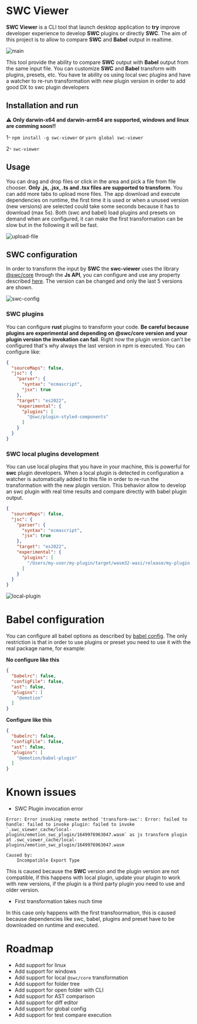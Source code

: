 # SWC Viewer

**SWC Viewer** is a CLI tool that launch desktop application to **try** improve developer experience to develop **SWC** plugins or directly **SWC**. The aim of this project is to allow to compare **SWC** and **Babel** output in realtime.

![main](./docs/images/main.png)

This tool provide the ability to compare **SWC** output with **Babel** output from the same input file. You can customize **SWC** and **Babel** transform with plugins, presets, etc. You have te ability os using local swc plugins and have a watcher to re-run transformation with new plugin version in order to add good DX to swc plugin developers

## Installation and run

:warning: **Only darwin-x64 and darwin-arm64 are supported, windows and linux are comming soon!!**

1- `npm install -g swc-viewer` or `yarn global swc-viewer`

2- `swc-viewer` 

## Usage

You can drag and drop files or click in the area and pick a file from file chooser. **Only .js, .jsx, .ts and .tsx files are supported to transform**. You can add more tabs to upload more files. The app download and execute dependencies on runtime, the first time it is used or when a unused version (new versions) are selected could take some seconds because it has to download (max 5s). Both (swc and babel) load plugins and presets on demand when are configured, it can make the first transformation can be slow but in the following it will be fast.

![upload-file](./docs/images/upload-file.png)

## SWC configuration

In order to transform the input by **SWC** the **swc-viewer** uses the library [@swc/core](https://swc.rs/docs/usage/core) through the **Js API**, you can configure and use any property described [here](https://swc.rs/docs/configuration/compilation). The version can be changed and only the last 5 versions are shown.

![swc-config](./docs/images/swc-config.png)

### SWC plugins

You can configure **rust** plugins to transform your code. **Be careful because plugins are experimental and depending on @swc/core version and your plugin version the invokation can fail**. Right now the plugin version can't be configured that's why always the last version in npm is executed. You can configure like: 

```json
{
  "sourceMaps": false,
  "jsc": {
    "parser": {
      "syntax": "ecmascript",
      "jsx": true
    },
    "target": "es2022",
    "experimental": {
      "plugins": [
        "@swc/plugin-styled-components"
      ]
    }
  }
}
```

### SWC local plugins development

You can use local plugins that you have in your machine, this is powerful for **swc** plugin developers. When a local plugin is detected in configuration a watcher is automatically added to this file in order to re-run the transformation with the new plugin version. This behavior allow to develop an swc plugin with real time results and compare directly with babel plugin output.

```json
{
  "sourceMaps": false,
  "jsc": {
    "parser": {
      "syntax": "ecmascript",
      "jsx": true
    },
    "target": "es2022",
    "experimental": {
      "plugins": [
        "/Users/my-user/my-plugin/target/wasm32-wasi/release/my-plugin.wasm"
      ]
    }
  }
}
```

![local-plugin](./docs/images/local-plugin.gif)

# Babel configuration

You can configure all babel options as described by [babel config](https://babeljs.io/docs/en/options). The only restriction is that in order to use plugins or preset you need to use it with the real package name, for example: 

**No configure like this**

```json
{
  "babelrc": false,
  "configFile": false,
  "ast": false,
  "plugins": [
    "@emotion"
  ]
}
```

**Configure like this**
```json
{
  "babelrc": false,
  "configFile": false,
  "ast": false,
  "plugins": [
    "@emotion/babel-plugin"
  ]
}
```

# Known issues

- SWC Plugin invocation error

```
Error: Error invoking remote method 'transform-swc': Error: failed to handle: failed to invoke plugin: failed to invoke `.swc_viewer_cache/local-plugins/emotion_swc_plugin/1649976963047.wasm` as js transform plugin at .swc_viewer_cache/local-plugins/emotion_swc_plugin/1649976963047.wasm

Caused by:
    Incompatible Export Type
```

This is caused because the **SWC** version and the plugin version are not compatible, if this happens with local plugin, update your plugin to work with new versions, if the plugin is a third party plugin you need to use and older version.

- First transformation takes nuch time

In this case only happens with the first transfoormation, this is caused because dependencies like swc, babel, plugins and preset have to be downloaded on runtime and executed.

# Roadmap

- Add support for linux
- Add support for windows
- Add support for local `@swc/core` transformation
- Add support for folder tree
- Add support for open folder with CLI
- Add support for AST comparison
- Add support for diff editor
- Add support for global config
- Add support for test compare execution
